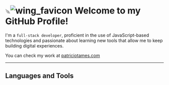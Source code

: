 # <svg fill="#a3a3a3" viewBox="0 0 32 32" version="1.1" xmlns="http://www.w3.org/2000/svg" stroke="#a3a3a3" width="16" height="16"><g id="SVGRepo_bgCarrier" stroke-width="0"></g><g id="SVGRepo_tracerCarrier" stroke-linecap="round" stroke-linejoin="round"></g><g id="SVGRepo_iconCarrier"> <path d="M28.665 25.537c-1.966-1.094-3.116-2.962-3.232-4.673-0.619-9.164-15.889-10.357-23.662-19.509l-0 0c0.403 11.661 13.204 11.604 20.744 17.449-4.879-2.113-12.876-1.649-18.664-5.404 2.7 8.775 12.332 5.886 19.406 8.271-4.212-0.411-9.768 1.968-15.020 0.086 4.638 7.31 10.654 2.427 16.483 2.47-2.94 0.749-5.977 4.025-10.036 3.718 4.946 4.76 7.536 0.139 11.079-1.633-0.357 0.425-0.583 0.967-0.61 1.565-0.064 1.443 1.054 2.665 2.497 2.73s2.665-1.054 2.73-2.497c0.052-1.169-0.672-2.193-1.716-2.574z"></path> </g></svg>![wing_favicon](https://github.com/user-attachments/assets/6676d7b0-d86d-4303-963b-40b2cd56aeb7) Welcome to my GitHub Profile!

I'm a `full-stack developer`, proficient in the use of JavaScript-based technologies and passionate about learning new tools that allow me to keep building digital experiences.

You can check my work at <a href="patriciotames.com">patriciotames.com</a>

---

## Languages and Tools
